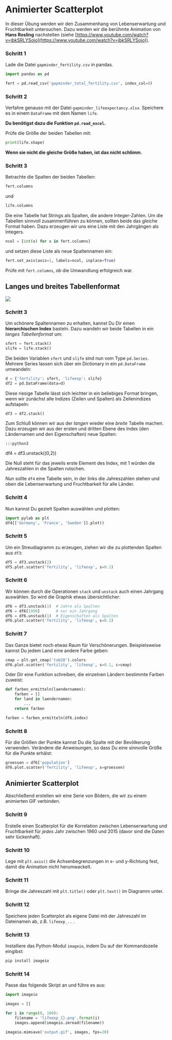 
# Animierter Scatterplot

In dieser Übung werden wir den Zusammenhang von Lebenserwartung und Fruchtbarkeit untersuchen.
Dazu werden wir die berühmte Animation von **Hans Rosling** nachstellen (siehe [https://www.youtube.com/watch?v=jbkSRLYSojo](https://www.youtube.com/watch?v=jbkSRLYSojo)).


### Schritt 1

Lade die Datei `gapminder_fertility.csv` in pandas.

```python
import pandas as pd

fert = pd.read_csv('gapminder_total_fertility.csv', index_col=0)
```

### Schritt 2

Verfahre genauso mit der Datei `gapminder_lifeexpectancy.xlsx`. Speichere es in einem `DataFrame` mit dem Namen `life`.

**Du benötigst dazu die Funktion `pd.read_excel`.**

Prüfe die Größe der beiden Tabellen mit:

```python
print(life.shape)
```

**Wenn sie nicht die gleiche Größe haben, ist das nicht schlimm.**

### Schritt 3

Betrachte die Spalten der beiden Tabellen:

```python
fert.columns
```

und

```python
life.columns
```

Die eine Tabelle hat Strings als Spalten, die andere Integer-Zahlen. Um die Tabellen sinnvoll zusammenführen zu können, sollten beide das gleiche Format haben. Dazu erzeugen wir uns eine Liste mit den Jahrgängen als Integers.

```python
ncol = [int(x) for x in fert.columns]
```

und setzen diese Liste als neue Spaltennamen ein:

```python
fert.set_axis(axis=1, labels=ncol, inplace=True)
```

Prüfe mit `fert.columns`, ob die Umwandlung erfolgreich war.

## Langes und breites Tabellenformat

![](../images/long_vs_wide.png)

### Schritt 3

Um schönere Spaltennamen zu erhalten, kannst Du Dir einen **hierarchischen Index** basteln. Dazu wandeln wir beide Tabellen in ein *langes Tabellenformat* um:

```python
sfert = fert.stack()
slife = life.stack()
```

Die beiden Variablen `sfert` und `slife` sind nun vom Type `pd.Series`. Mehrere Series lassen sich über ein Dictionary in ein `pd.DataFrame` umwandeln:

```python
d = {'fertility': sfert, 'lifeexp': slife}
df2 = pd.DataFrame(data=d)
```

Diese riesige Tabelle lässt sich leichter in ein beliebiges Format bringen, wenn wir zunächst alle Indizes (Zeilen und Spalten) als Zeilenindizes aufstapeln:

```python
df3 = df2.stack()
```

Zum Schluß können wir aus der *langen* wieder eine *breite* Tabelle machen. Dazu erzeugen wir aus der ersten und dritten Ebene des Index (den Ländernamen und den Eigenschaften) neue Spalten:

    :::python3
   df4 = df3.unstack((0,2))

Die Null steht für das jeweils erste Element des Index, mit 1 würden die Jahreszahlen in die Spalten rutschen.

Nun sollte `df4` eine Tabelle sein, in der links die Jahreszahlen stehen und oben die Lebenserwartung und Fruchtbarkeit für alle Länder.

### Schritt 4

Nun kannst Du gezielt Spalten auswählen und plotten:

```python
import pylab as plt
df4[['Germany', 'France', 'Sweden']].plot()
```

### Schritt 5

Um ein Streudiagramm zu erzeugen, ziehen wir die zu plottenden Spalten aus `df3`:

```python
df5 = df3.unstack(2)
df5.plot.scatter('fertility', 'lifeexp', s=0.1)
```

### Schritt 6

Wir können durch die Operationen `stack` und `unstack` auch einen Jahrgang auswählen. So wird die Graphik etwas übersichtlicher:

```python
df6 = df3.unstack(1)  # Jahre als Spalten
df6 = df6[1950]       # nur ein Jahrgang
df6 = df6.unstack(1)  # Eigenschaften als Spalten
df6.plot.scatter('fertility', 'lifeexp', s=0.1)
```

### Schritt 7

Das Ganze bietet noch etwas Raum für Verschönerungen. Beispielsweise kannst Du jedem Land eine andere Farbe geben:

```python
cmap = plt.get_cmap('tab20').colors
df6.plot.scatter('fertility', 'lifeexp', s=0.1, c=cmap)
```

Oder Dir eine Funktion schreiben, die einzelnen Ländern bestimmte Farben zuweist:

```python
def farben_ermitteln(laendernamen):
    farben = []
    for land in laendernamen:
        ...
    return farben

farben = farben_ermitteln(df6.index)
```

### Schritt 8

Für die Größen der Punkte kannst Du die Spalte mit der Bevölkerung verwenden. Verändere die Anweisungen, so dass Du eine sinnvolle Größe für die Punkte erhälst:

```python
groessen = df6['population']
df6.plot.scatter('fertility', 'lifeexp', s=groessen)

```

## Animierter Scatterplot

Abschließend erstellen wir eine Serie von Bildern, die wir zu einem animierten GIF verbinden.

### Schritt 9

Erstelle einen Scatterplot für die Korrelation zwischen Lebenserwartung und Fruchtbarkeit für *jedes* Jahr zwischen 1960 und 2015 (davor sind die Daten sehr lückenhaft).

### Schritt 10

Lege mit `plt.axis()` die Achsenbegrenzungen in x- und y-Richtung fest, damit die Animation nicht herumwackelt.

### Schritt 11

Bringe die Jahreszahl mit `plt.title()` oder `plt.text()` im Diagramm unter.

### Schritt 12

Speichere jeden Scatterplot als eigene Datei mit der Jahreszahl im Dateinamen ab, z.B. `lifeexp_..` .


### Schritt 13

Installiere das Python-Modul `imageio`, indem Du auf der Kommandozeile eingibst:

```python
pip install imageio
```

### Schritt 14

Passe das folgende Skript an und führe es aus:

```python
import imageio

images = []

for i in range(0, 100):
    filename = 'lifeexp_{}.png'.format(i)
    images.append(imageio.imread(filename))

imageio.mimsave('output.gif', images, fps=20)
```

